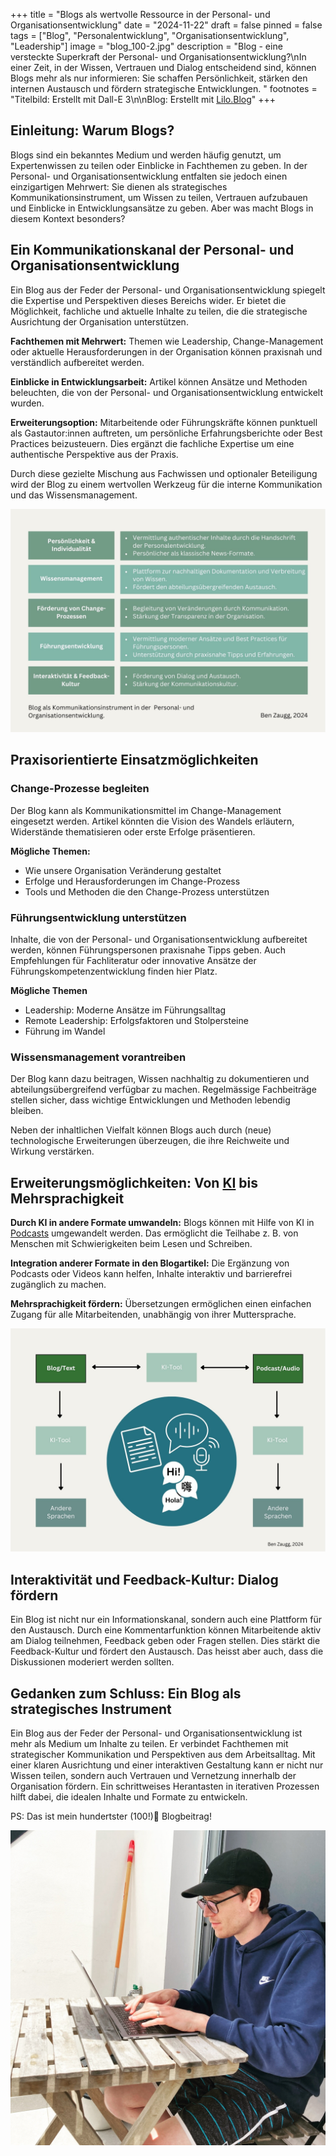 +++
title = "Blogs als wertvolle Ressource in der Personal- und Organisationsentwicklung"
date = "2024-11-22"
draft = false
pinned = false
tags = ["Blog", "Personalentwicklung", "Organisationsentwicklung", "Leadership"]
image = "blog_100-2.jpg"
description = "Blog - eine versteckte Superkraft der Personal- und Organisationsentwicklung?\nIn einer Zeit, in der Wissen, Vertrauen und Dialog entscheidend sind, können Blogs mehr als nur informieren: Sie schaffen Persönlichkeit, stärken den internen Austausch und fördern strategische Entwicklungen. "
footnotes = "Titelbild: Erstellt mit Dall-E 3\n\nBlog: Erstellt mit [Lilo.Blog](https://www.lilo.blog)"
+++
## Einleitung: Warum Blogs?

Blogs sind ein bekanntes Medium und werden häufig genutzt, um Expertenwissen zu teilen oder Einblicke in Fachthemen zu geben. In der Personal- und Organisationsentwicklung entfalten sie jedoch einen einzigartigen Mehrwert: Sie dienen als strategisches Kommunikationsinstrument, um Wissen zu teilen, Vertrauen aufzubauen und Einblicke in Entwicklungsansätze zu geben. Aber was macht Blogs in diesem Kontext besonders?

## Ein Kommunikationskanal der Personal- und Organisationsentwicklung

Ein Blog aus der Feder der Personal- und Organisationsentwicklung spiegelt die Expertise und Perspektiven dieses Bereichs wider. Er bietet die Möglichkeit, fachliche und aktuelle Inhalte zu teilen, die die strategische Ausrichtung der Organisation unterstützen.

**Fachthemen mit Mehrwert:** Themen wie Leadership, Change-Management oder aktuelle Herausforderungen in der Organisation können praxisnah und verständlich aufbereitet werden.

**Einblicke in Entwicklungsarbeit:** Artikel können Ansätze und Methoden beleuchten, die von der Personal- und Organisationsentwicklung entwickelt wurden.

**Erweiterungsoption:** Mitarbeitende oder Führungskräfte können punktuell als Gastautor:innen auftreten, um persönliche Erfahrungsberichte oder Best Practices beizusteuern. Dies ergänzt die fachliche Expertise um eine authentische Perspektive aus der Praxis.

Durch diese gezielte Mischung aus Fachwissen und optionaler Beteiligung wird der Blog zu einem wertvollen Werkzeug für die interne Kommunikation und das Wissensmanagement.

![Vorteile und Nutzungsmöglichkeiten eines Blogs der Personal- und Organisationsentwicklung. Eigene Darstellung. ](vorteile-blog-poe.jpg)

## Praxisorientierte Einsatzmöglichkeiten

### Change-Prozesse begleiten

Der Blog kann als Kommunikationsmittel im Change-Management eingesetzt werden. Artikel könnten die Vision des Wandels erläutern, Widerstände thematisieren oder erste Erfolge präsentieren.

**Mögliche Themen:**

* Wie unsere Organisation Veränderung gestaltet
* Erfolge und Herausforderungen im Change-Prozess
* Tools und Methoden die den Change-Prozess unterstützen

### Führungsentwicklung unterstützen

Inhalte, die von der Personal- und Organisationsentwicklung aufbereitet werden, können Führungspersonen praxisnahe Tipps geben. Auch Empfehlungen für Fachliteratur oder innovative Ansätze der Führungskompetenzentwicklung finden hier Platz.

**Mögliche Themen**

* Leadership: Moderne Ansätze im Führungsalltag
* Remote Leadership: Erfolgsfaktoren und Stolpersteine
* Führung im Wandel

### Wissensmanagement vorantreiben

Der Blog kann dazu beitragen, Wissen nachhaltig zu dokumentieren und abteilungsübergreifend verfügbar zu machen. Regelmässige Fachbeiträge stellen sicher, dass wichtige Entwicklungen und Methoden lebendig bleiben.

Neben der inhaltlichen Vielfalt können Blogs auch durch (neue) technologische Erweiterungen überzeugen, die ihre Reichweite und Wirkung verstärken.

## Erweiterungsmöglichkeiten: Von [KI](https://www.bensblog.ch/tags/ki/) bis Mehrsprachigkeit

**Durch KI in andere Formate umwandeln:** Blogs können mit Hilfe von KI in [Podcasts](https://www.bensblog.ch/podcasts-personalentwicklung-organisationsentwicklung/) umgewandelt werden. Das ermöglicht die Teilhabe z. B. von Menschen mit Schwierigkeiten beim Lesen und Schreiben. 

**Integration anderer Formate in den Blogartikel:** Die Ergänzung von Podcasts oder Videos kann helfen, Inhalte interaktiv und barrierefrei zugänglich zu machen. 

**Mehrsprachigkeit fördern:** Übersetzungen ermöglichen einen einfachen Zugang für alle Mitarbeitenden, unabhängig von ihrer Muttersprache.

![Vielfältige Nutzungsmöglichkeiten mit wenig Aufwand durch die Hilfe von KI. Eigene Darstellung.](vorteile-podcast_poe.jpg)

## Interaktivität und Feedback-Kultur: Dialog fördern

Ein Blog ist nicht nur ein Informationskanal, sondern auch eine Plattform für den Austausch. Durch eine Kommentarfunktion können Mitarbeitende aktiv am Dialog teilnehmen, Feedback geben oder Fragen stellen. Dies stärkt die Feedback-Kultur und fördert den Austausch. Das heisst aber auch, dass die Diskussionen moderiert werden sollten. 

## Gedanken zum Schluss: Ein Blog als strategisches Instrument

Ein Blog aus der Feder der Personal- und Organisationsentwicklung ist mehr als Medium um Inhalte zu teilen. Er verbindet  Fachthemen mit strategischer Kommunikation und Perspektiven aus dem Arbeitsalltag. Mit einer klaren Ausrichtung und einer interaktiven Gestaltung kann er nicht nur Wissen teilen, sondern auch Vertrauen und Vernetzung innerhalb der Organisation fördern. Ein schrittweises Herantasten in iterativen Prozessen hilft dabei, die idealen Inhalte und Formate zu entwickeln.

PS: Das ist mein hundertster (100!)🎉 Blogbeitrag!

![](f85b975b-b80a-490b-b752-cec4763f434d.jpg)